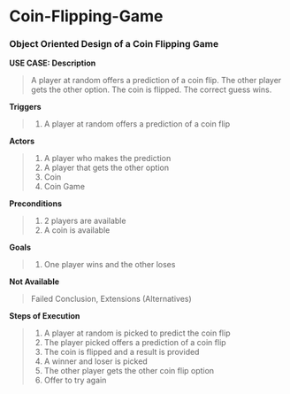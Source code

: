 # Coin-Flipping-Game
### Object Oriented Design of a Coin Flipping Game

**USE CASE: Description**

> A player at random offers a prediction of a coin flip. The other player gets the other option. The coin is flipped. The correct guess wins.

**Triggers**

> 1. A player at random offers a prediction of a coin flip

**Actors**

> 1. A player who makes the prediction
> 2. A player that gets the other option
> 3. Coin 
> 4. Coin Game

**Preconditions**

> 1. 2 players are available 
> 2. A coin is available

**Goals**

> 1. One player wins and the other loses

**Not Available**

> Failed Conclusion, Extensions (Alternatives)

**Steps of Execution**

> 1. A player at random is picked to predict the coin flip
> 2. The player picked offers a prediction of a coin flip 
> 4. The coin is flipped and a result is provided
> 5. A winner and loser is picked
> 3. The other player gets the other coin flip option
> 6. Offer to try again
